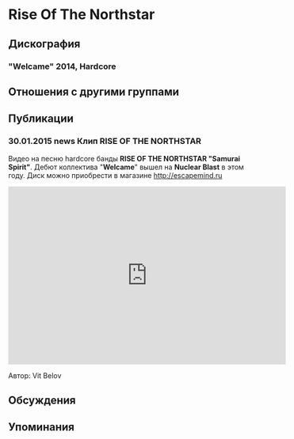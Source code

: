 # Rise Of The Northstar



## Дискография

### "Welcame" 2014, Hardcore




## Отношения с другими группами


## Публикации

### 30.01.2015 news Клип RISE OF THE NORTHSTAR

<P>Видео на песню hardcore банды <STRONG>RISE OF THE NORTHSTAR "Samurai Spirit"</STRONG>. Дебют коллектива "<STRONG>Welcame</STRONG>" вышел на <STRONG>Nuclear Blast</STRONG> в этом году. Диск можно приобрести в магазине <A href="http://escapemind.ru/">http://escapemind.ru</A></P>
<P>
<CENTER><IFRAME height=360 src="https://www.youtube.com/embed/ZmcVhhZYEcg" frameBorder=0 width=560 allowfullscreen></IFRAME>
<P></P></CENTER>
Автор: Vit Belov


## Обсуждения


## Упоминания

